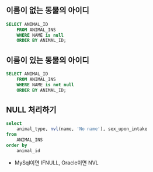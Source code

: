 ## 이름이 없는 동물의 아이디
```sql
SELECT ANIMAL_ID
    FROM ANIMAL_INS
    WHERE NAME is null
    ORDER BY ANIMAL_ID;
```

## 이름이 있는 동물의 아이디
```sql
SELECT ANIMAL_ID 
    FROM ANIMAL_INS 
    WHERE NAME is not null
    ORDER BY ANIMAL_ID;
```

## NULL 처리하기
```sql
select
    animal_type, nvl(name, 'No name'), sex_upon_intake
from
    ANIMAL_INS
order by
    animal_id
```
* MySql이면 IFNULL, Oracle이면 NVL
